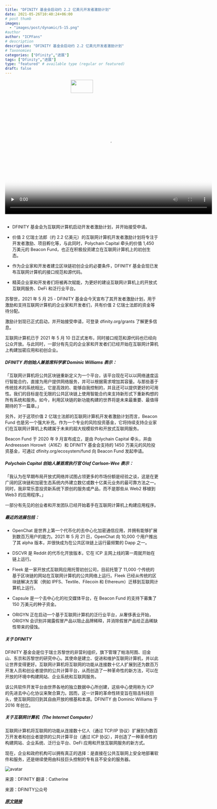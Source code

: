 ```yaml
---
title: "DFINITY 基金会启动约 2.2 亿美元开发者激励计划"
date: 2021-05-26T10:40:24+06:00
# post thumb
images:
  - "images/post/dynamic/5-15.png"
#author
author: "ICPFans"
# description
description: "DFINITY 基金会启动约 2.2 亿美元开发者激励计划"
# Taxonomies
categories: ["Dfinity","进展"]
tags: ["Dfinity","进展"]
type: "featured" # available type (regular or featured)
draft: false
---
```

<center>
<img width = '73' height ='43' src ="https://mmbiz.qpic.cn/mmbiz_png/JUK5MT24wzPv13Yhx8f5HJdwqvg2haiahIxicsicYmwiczfL8icRSkwiaMDaRlXa0EWLOoItTxEum6jIap192uvV6W4g/640?wx_fmt=png"/>
</center>
<br>

<center>
<video id="video" height=380 width=680 controls="" preload="none" poster="http://mmbiz.qpic.cn/mmbiz_jpg/JUK5MT24wzNVBF2gwTS63gkf4aUppw6QHGoXHs5YMt1dAGETeK2icz4ThsuJtQWNfOq0t6tHI5H9iav3DSU5TuCw/0?wx_fmt=jpeg">
      <source id="mp4" src="http://mpvideo.qpic.cn/0bf22qafyaaaayai3247jnqfbvgdltkaaxaa.f10002.mp4?dis_k=b73cc72298f2d520b00151fce105c295&amp;dis_t=1622020664&amp;spec_id=MzU1ODA4MjE5Ng%3D%3D1622020664&amp;vid=wxv_1870565689254592514&amp;format_id=10002" type="video/mp4">
</video>
</center>

<br>


+ DFINITY 基金会为互联网计算机启动开发者激励计划，并开始接受申请。



+ 价值 2 亿瑞士法郎（约 2.2 亿美元）的互联网计算机开发者激励计划将专注于开发者激励、项目孵化等，与此同时，Polychain Capital 牵头的价值 1,450 万美元的 Beacon Fund，也正在积极投资建立在互联网计算机上的初创生态。



+ 作为企业家和开发者建立区块链初创企业的必要条件，DFINITY 基金会现已发布互联网计算机的接口规范和源代码。



+ 精英企业家和开发者们将被再次赋能，为更好的建设互联网计算机上的开放式互联网服务、DeFi 和泛行业平台。



苏黎世，2021 年 5 月 25 - DFINITY 基金会今天宣布了其开发者激励计划，用于激励和支持互联网计算机的企业家和开发者们，共有价值 2 亿瑞士法郎的资金等待分配。



激励计划现已正式启动，并开始接受申请，可登录 dfinity.org/grants 了解更多信息。



互联网计算机已于 2021 年 5 月 10 日正式发布，同时接口规范和源代码也已经向公众开放。与此同时，一部分有先见的企业家和开发者们已经开始在互联网计算机上构建加密应用和初创企业。



##### DFINITY 的创始人兼首席科学家 Dominic Williams 表示：



「互联网计算机将公共区块链重新定义为一个平台，该平台现在可以以网络速度运行智能合约，直接为用户提供网络服务，并可以根据需求增加其容量。与那些基于传统技术的系统相比，它是高效的、能够自我控制的，并且还可以提供更好的可用性。我们的目标是在无限的公共区块链上使用智能合约来支持新形式下重新构想的所有系统和服务。如今，利用区块链的新功能构建的世界将是未来最重要、最值得期待的下一篇章。」



另外，对于这项价值 2 亿瑞士法郎的互联网计算机开发者激励计划而言，Beacon Fund 也是另一个强大补充。作为一个专业的风险投资基金，它将持续支持企业家们在互联网计算机上构建属于未来的超大规模软件和开放式互联网服务。 



Beacon Fund 于 2020 年 9 月宣布成立，是由 Polychain Capital 牵头，并由 Andreessen Horowit（A16Z）和 DFINITY 基金会支持的 1450 万美元的风险投资基金，可通过 dfinity.org/ecosystem/fund 向 Beacon Fund 发起申请。



##### Polychain Capital 创始人兼首席执行官 Olaf Carlson-Wee 表示：



「我认为在早期布局开放式网络并试图占领更多的市场份额是经验之谈，这是在更广阔的区块链和加密生态系统内外建立数亿或数十亿美元业务的最可靠方法之一。同时，我非常乐意投资新系统下原创的服务或产品，而不是那些从 Web2 移植到 Web3 的应用程序。」



一部分有先见的创业者和开发团队已经开始着手在互联网计算机上构建应用程序。



##### 最近的进展包括：



+ OpenChat 是世界上第一个代币化的去中心化加密通信应用，并拥有能够扩展到数百万用户的能力。2021 年 5 月 21 日，OpenChat 向 10,000 个用户推出了其 alpha 版本，并很快成为在公共区块链上运行最频繁的 Dapp 之一。



+ DSCVR 是 Reddit 的代币化开放版本，它在 ICP 主网上线的第一周就开始在链上运行。



+ Fleek 是一家开放式互联网应用托管初创公司，目前托管了 11,000 个传统的基于区块链的网站在互联网计算机的公共网络上运行。Fleek 已经从传统的区块链解决方案（例如 IPFS、Textile、Filecoin 和 Ethereum）迁移到互联网计算机上运行。



+ Capsule 是一个去中心化的社交媒体平台，在 Beacon Fund 的支持下募集了 150 万美元的种子资金。



+ ORIGYN 正在启动一个基于互联网计算机的泛行业平台，从奢侈表业开始，ORIGYN 会识别并揭露假冒产品以阻止品牌稀释，并消除假冒产品给正品稀缺性带来的侵蚀。



##### 关于 DFINITY



DFINITY 基金会是位于瑞士苏黎世的非营利组织，旗下管理了帕洛阿图、旧金山、东京和苏黎世的研究中心。其使命是建立、促进和维护互联网计算机，并以此让世界变得更好。互联网计算机将互联网的功能从连接数十亿人扩展到还为数百万开发人员和创业者提供的公共计算平台，从而创造了一种革命性的新方法，可以在开放的环境中构建网站、企业系统和互联网服务。



该公共软件开发平台由世界各地的独立数据中心所创建，这些中心使用称为 ICP 的先进去中心化协议来聚合算力。因而，这一计算的革命性转变旨在阻击科技巨头，使互联网回归到其自由开放的根基和本源。DFINITY 由 Dominic Williams 于 2016 年创立。



##### 关于互联网计算机（The Internet Computer）



互联网计算机将互联网的功能从连接数十亿人（通过 TCP/IP 协议）扩展到为数百万开发者和创业者提供的公共计算平台（通过 ICP 协议），并创造了一种革命性的构建网站、企业系统、泛行业平台、DeFi 应用和开放互联网服务的新方式。



现在，企业和政府机构可以拥有真正的选择：是直接在公共互联网上安全地部署软件和服务，还是继续使用由科技巨头控制的专有且不安全的服务器。


![avatar](/images/post/dynamic/5-15.png)


来源：DFINITY
翻译：Catherine

来源：DFINITY公众号
##### [原文链接](https://mp.weixin.qq.com/s/iOPfj1KXKoC34XFWsxhvZg)